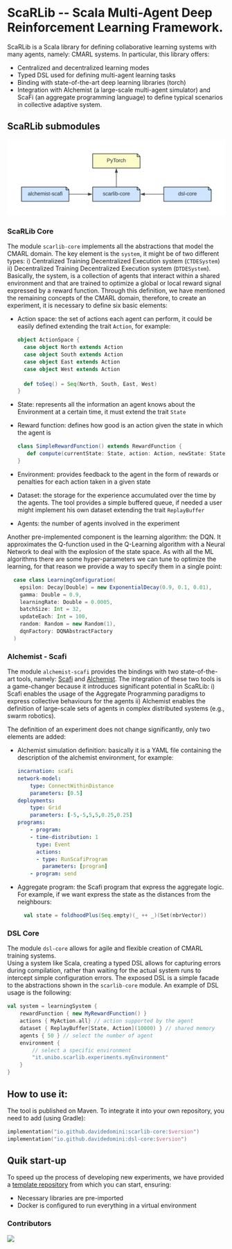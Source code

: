 # ScaRLib -- Scala Multi-Agent Deep Reinforcement Learning Framework.
ScaRLib is a Scala library for defining collaborative learning systems with many agents, namely: CMARL systems. 
In particular, this library offers:
- Centralized and decentralized learning modes
- Typed DSL used for defining multi-agent learning tasks
- Binding with state-of-the-art deep learning libraries (torch)
- Integration with Alchemist (a large-scale multi-agent simulator) and ScaFi (an aggregate programming language) to define typical scenarios in collective adaptive  system.

## ScaRLib submodules

![scarlib-modules](.img/scarlib-modules.png)

### ScaRLib Core
The module `scarlib-core` implements all the abstractions that model the CMARL domain. 
The key element is the `system`, it might be of two different types: 
    i) Centralized Training Decentralized Execution system (`CTDESystem`)
    ii) Decentralized Training Decentralized Execution system (`DTDESystem`).
Basically, the system, is a collection of agents that interact within a shared environment
and that are trained to optimize a global or local reward signal expressed by
a reward function. 
Through this definition, we have mentioned the remaining concepts of the CMARL domain,
therefore, to create an experiment, it is necessary to define six basic elements:

- Action space: the set of actions each agent can perform, it could be easily defined 
        extending the trait `Action`, for example:
  ```scala
  object ActionSpace {
    case object North extends Action
    case object South extends Action
    case object East extends Action
    case object West extends Action
  
    def toSeq() = Seq(North, South, East, West)
  }
  ```
  
- State: represents all the information an agent knows about the Environment at a certain time, 
    it must extend the trait `State`

- Reward function: defines how good is an action given the state in which the agent is
     ```scala
  class SimpleRewardFunction() extends RewardFunction {
        def compute(currentState: State, action: Action, newState: State): Double = ???
  }
  ```
  
- Environment: provides feedback to the agent in the form of rewards or penalties 
      for each action taken in a given state

- Dataset: the storage for the experience accumulated over the time by the agents. 
    The tool provides a simple buffered queue, if needed a user might implement his own dataset 
    extending the trait `ReplayBuffer`

- Agents: the number of agents involved in the experiment

Another pre-implemented component is the learning algorithm: the DQN. It approximates the Q-function used in the 
    Q-Learning algorithm with a Neural Network to deal with the explosion of the state space.
    As with all the ML algorithms there are some hyper-parameters we can tune to optimize the learning, 
    for that reason we provide a way to specify them in a single point:
```scala
  case class LearningConfiguration(
    epsilon: Decay[Double] = new ExponentialDecay(0.9, 0.1, 0.01),
    gamma: Double = 0.9,
    learningRate: Double = 0.0005,
    batchSize: Int = 32,
    updateEach: Int = 100,
    random: Random = new Random(1),
    dqnFactory: DQNAbstractFactory
  )
  ```


### Alchemist - Scafi
The module `alchemist-scafi` provides the bindings with two state-of-the-art tools, 
    namely: [Scafi](https://github.com/scafi/scafi) 
    and [Alchemist](http://alchemistsimulator.github.io/).
The integration of these two tools is a game-changer because it introduces 
    significant potential in ScaRLib: 
    i) Scafi enables the usage of the Aggregate Programming paradigms 
        to express collective behaviours for the agents
    ii) Alchemist enables the definition of large-scale sets of agents 
        in complex distributed systems (e.g., swarm robotics).

The definition of an experiment does not change significantly, only two elements are added:

- Alchemist simulation definition: basically it is a YAML file containing the description 
    of the alchemist environment, for example:
    ```yaml
    incarnation: scafi
    network-model:
        type: ConnectWithinDistance
        parameters: [0.5]
    deployments:
        type: Grid
        parameters: [-5,-5,5,5,0.25,0.25]
    programs:
        - program:
        - time-distribution: 1
          type: Event
          actions:
          - type: RunScafiProgram
            parameters: [program]
        - program: send
    ```
- Aggregate program: the Scafi program that express the aggregate logic. For example,
    if we want express the state as the distances from the neighbours:
    ```scala
      val state = foldhoodPlus(Seq.empty)(_ ++ _)(Set(nbrVector))
    ```
### DSL Core
The module `dsl-core` allows for agile and flexible creation of CMARL training systems.  
Using a system like Scala, creating a typed DSL allows for capturing errors during compilation, rather than waiting
    for the actual system runs to intercept simple configuration errors.
The exposed DSL is a simple facade to the abstractions shown in the `scarlib-core` module.
An example of DSL usage is the following:
```scala
val system = learningSystem {
    rewardFunction { new MyRewardFunction() } 
    actions { MyAction.all} // action supported by the agent
    dataset { ReplayBuffer[State, Action](10000) } // shared memory
    agents { 50 } // select the number of agent
    environment {
        // select a specific environment
        "it.unibo.scarlib.experiments.myEnvironment"
    }
}
```

## How to use it:
The tool is published on Maven. 
To integrate it into your own repository, you need to add (using Gradle):
```kotlin
implementation("io.github.davidedomini:scarlib-core:$version")
implementation("io.github.davidedomini:dsl-core:$version")
```

## Quik start-up

To speed up the process of developing new experiments, we have provided a [template repository](https://github.com/ScaRLib-group/ScaRLib-experiments-startup) from which you can start, ensuring:
- Necessary libraries are pre-imported
- Docker is configured to run everything in a virtual environment

### Contributors

<a href="https://github.com/AlchemistSimulator/Alchemist/graphs/contributors">
	<img src="https://contributors-img.web.app/image?repo=ScaRLib-group/ScaRLib" />
</a>

